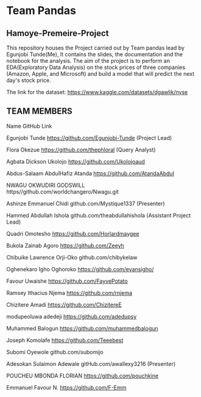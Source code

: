 # Team Pandas
## Hamoye-Premeire-Project
This repository houses the Project carried out by Team pandas lead by Egunjobi Tunde(Me), It contains the slides, the documentation and the notebook for the analysis.
The aim of the project is to perform an EDA(Exploratory Data Analysis) on the stock prices of
three companies (Amazon, Apple, and Microsoft) and build a model that will predict the next
day's stock price. 

The link for the dataset: https://www.kaggle.com/datasets/dgawlik/nyse


## TEAM MEMBERS


Name	GitHub Link

Egunjobi Tunde	https://github.com/Egunjobi-Tunde     (Project Lead)

Flora Okezue	https://github.com/thephloral     (Query Analyst)

Agbata Dickson Ukolojo	https://github.com/Ukolojoaud

Abdus-Salaam AbdulHafiz Atanda 	https://github.com/AtandaAbdul

NWAGU OKWUDIRI GODSWILL	https//github.com/worldchangero/Nwagu.git

Ashinze Emmanuel Chidi 	github.com/Mystique1337   (Presenter)

Hammed Abdullah Ishola	github.com/theabdullahishola    (Assistant Project Lead)

Quadri Omotesho	https://github.com/Horlardmaygee

Bukola Zainab Agoro	https://github.com/Zeeyh

Chibuike Lawrence Orji-Oko	github.com/chibykelaw


Oghenekaro Igho Oghoroko 	https://github.com/evansigho/

Favour Uwaishe	https://github.com/FayvePotato

Ramsey Ithacius Njema	https://github.com/rnjema


Chizitere Amadi	https://github.com/ChizitereE

modupeoluwa adedeji	https://github.com/adedupsy

Muhammed Balogun 	https://github.com/muhammedbalogun

Joseph Komolafe	https://github.com/Teeebest

Subomi Oyewole	github.com/subomijo

Adesokan Sulaimon Adewale	gitHub.com/awallexy3216 (Presenter)

POUCHEU MBONDA FLORIAN	https://github.com/pouchkine 

Emmanuel Favour N.	https://github.com/F-Emm



